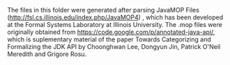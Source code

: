 The files in this folder were generated after parsing JavaMOP Files (http://fsl.cs.illinois.edu/index.php/JavaMOP4) , which has been developed at the Formal Systems Laboratory at Illinois University. 
The .mop files were originally obtained from https://code.google.com/p/annotated-java-api/, which is suplementary material
of the paper Towards Categorizing and Formalizing the JDK API by  	Choonghwan Lee, Dongyun Jin, Patrick O'Neil Meredith and Grigore Rosu.
